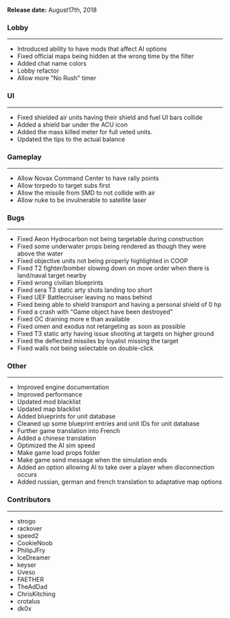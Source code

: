 **Release date:** August17th, 2018

### Lobby

------------------------------------------------------------------------

-   Introduced ability to have mods that affect AI options
-   Fixed official maps being hidden at the wrong time by the filter
-   Added chat name colors
-   Lobby refactor
-   Allow more "No Rush" timer

### UI

------------------------------------------------------------------------

-   Fixed shielded air units having their shield and fuel UI bars
    collide
-   Added a shield bar under the ACU icon
-   Added the mass killed meter for full veted units.
-   Updated the tips to the actual balance

### Gameplay

------------------------------------------------------------------------

-   Allow Novax Command Center to have rally points
-   Allow torpedo to target subs first
-   Allow the missile from SMD to not collide with air
-   Allow nuke to be invulnerable to satellite laser

### Bugs

------------------------------------------------------------------------

-   Fixed Aeon Hydrocarbon not being targetable during construction
-   Fixed some underwater props being rendered as though they were above
    the water
-   Fixed objective units not being properly highlighted in COOP
-   Fixed T2 fighter/bomber slowing down on move order when there is
    land/naval target nearby
-   Fixed wrong civilian blueprints
-   Fixed sera T3 static arty shots landing too short
-   Fixed UEF Battlecruiser leaving no mass behind
-   Fixed being able to shield transport and having a personal shield of
    0 hp
-   Fixed a crash with "Game object have been destroyed"
-   Fixed OC draining more e than available
-   Fixed omen and exodus not retargeting as soon as possible
-   Fixed T3 static arty having issue shooting at targets on higher
    ground
-   Fixed the deflected missiles by loyalist missing the target
-   Fixed walls not being selectable on double-click

### Other

------------------------------------------------------------------------

-   Improved engine documentation
-   Improved performance
-   Updated mod blacklist
-   Updated map blacklist
-   Added blueprints for unit database
-   Cleaned up some blueprint entries and unit IDs for unit database
-   Further game translation into French
-   Added a chinese translation
-   Optimized the AI sim speed
-   Make game load props folder
-   Make game send message when the simulation ends
-   Added an option allowing AI to take over a player when disconnection
    occurs
-   Added russian, german and french translation to adaptative map
    options

### Contributors

------------------------------------------------------------------------

-   strogo
-   rackover
-   speed2
-   CookieNoob
-   PhilipJFry
-   IceDreamer
-   keyser
-   Uveso
-   FAETHER
-   TheAdDad
-   ChrisKitching
-   crotalus
-   dk0x